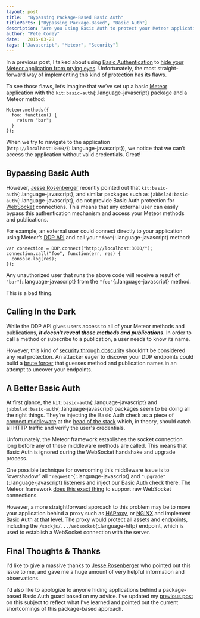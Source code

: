 ```yaml
---
layout: post
title:  "Bypassing Package-Based Basic Auth"
titleParts: ["Bypassing Package-Based", "Basic Auth"]
description: "Are you using Basic Auth to protect your Meteor application? You're probably not protecting your DDP endpoint. Find out how to fix it."
author: "Pete Corey"
date:   2016-03-28
tags: ["Javascript", "Meteor", "Security"]
---
```


In a previous post, I talked about using [Basic Authentication](https://developer.mozilla.org/en-US/docs/Web/HTTP/Basic_access_authentication) to [hide your Meteor application from prying eyes](http://blog.east5th.co/2015/07/06/basic-auth-for-hiding-your-application/). Unfortunately, the most straight-forward way of implementing this kind of protection has its flaws.

To see those flaws, let’s imagine that we’ve set up a basic [Meteor](https://www.meteor.com/) application with the `kit:basic-auth`{:.language-javascript} package and a Meteor method:

<pre class="language-javascript"><code class="language-javascript">Meteor.methods({
  foo: function() {
    return "bar";
  }
});
</code></pre>

When we try to navigate to the application (`http://localhost:3000/`{:.language-javascript}), we notice that we can’t access the application without valid credentials. Great!

## Bypassing Basic Auth

However, [Jesse Rosenberger](https://github.com/abernix) recently pointed out that `kit:basic-auth`{:.language-javascript}, and similar packages such as `jabbslad:basic-auth`{:.language-javascript}, do not provide Basic Auth protection for [WebSocket](https://developer.mozilla.org/en-US/docs/Web/API/WebSockets_API) connections. This means that any external user can easily bypass this authentication mechanism and access your Meteor methods and publications.

For example, an external user could connect directly to your application using Meteor’s [DDP API](http://docs.meteor.com/#/full/ddp_connect) and call your `"foo"`{:.language-javascript} method:

<pre class="language-javascript"><code class="language-javascript">var connection = DDP.connect("http://localhost:3000/");
connection.call("foo", function(err, res) {
  console.log(res);
});
</code></pre>

Any unauthorized user that runs the above code will receive a result of `"bar"`{:.language-javascript} from the `"foo"`{:.language-javascript} method.

This is a bad thing.

## Calling In the Dark

While the DDP API gives users access to all of your Meteor methods and publications, ___it doesn’t reveal those methods and publications___. In order to call a method or subscribe to a publication, a user needs to know its name.

However, this kind of [security through obscurity](https://en.wikipedia.org/wiki/Security_through_obscurity) shouldn’t be considered any real protection. An attacker eager to discover your DDP endpoints could build a [brute forcer](https://en.wikipedia.org/wiki/Brute-force_attack) that guesses method and publication names in an attempt to uncover your endpoints.

## A Better Basic Auth

At first glance, the `kit:basic-auth`{:.language-javascript} and `jabbslad:basic-auth`{:.language-javascript} packages seem to be doing all the right things. They're injecting the Basic Auth check as a piece of [connect middleware](https://github.com/senchalabs/connect) at the [head of the stack](https://github.com/cwaring/meteor-basic-auth/blob/master/kit:basic-auth.js#L10-L12) which, in theory, should catch all HTTP traffic and verify the user's credentials.

Unfortunately, the Meteor framework establishes the socket connection long before any of these middleware methods are called. This means that Basic Auth is ignored during the WebSocket handshake and upgrade process.

One possible technique for overcoming this middleware issue is to “overshadow” all `"request"`{:.language-javascript} and `"upgrade"`{:.language-javascript} listeners and inject our Basic Auth check there. The Meteor framework [does this exact thing](https://github.com/meteor/meteor/blob/master/packages/ddp-server/stream_server.js#L134-L162) to support raw WebSocket connections.

However, a more straightforward approach to this problem may be to move your application behind a proxy such as [HAProxy](http://www.haproxy.org/), or [NGINX](https://www.nginx.com/) and implement Basic Auth at that level. The proxy would protect all assets and endpoints, including the `/sockjs/.../websocket`{:.language-http} endpoint, which is used to establish a WebSocket connection with the server.

## Final Thoughts & Thanks

I'd like to give a massive thanks to [Jesse Rosenberger](https://github.com/abernix) who pointed out this issue to me, and gave me a huge amount of very helpful information and observations.

I'd also like to apologize to anyone hiding applications behind a package-based Basic Auth guard based on my advice. I've updated my [previous post](http://blog.east5th.co/2015/07/06/basic-auth-for-hiding-your-application/) on this subject to reflect what I've learned and pointed out the current shortcomings of this package-based approach.
